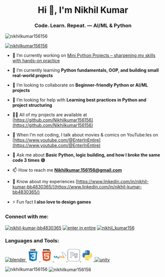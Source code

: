 <h1 align="center">Hi 👋, I'm Nikhil Kumar</h1>
<h3 align="center">Code. Learn. Repeat. — AI/ML & Python</h3>

<p align="left"> <img src="https://komarev.com/ghpvc/?username=nikhilkumar156156&label=Profile%20views&color=0e75b6&style=flat" alt="nikhilkumar156156" /> </p>

<p align="left"> <a href="https://github.com/ryo-ma/github-profile-trophy"><img src="https://github-profile-trophy.vercel.app/?username=nikhilkumar156156" alt="nikhilkumar156156" /></a> </p>

- 🔭 I’m currently working on [Mini Python Projects – sharpening my skills with hands-on practice](https://github.com/Nikhilkumar156156?tab=projects)

- 🌱 I’m currently learning **Python fundamentals, OOP, and building small real-world projects**

- 👯 I’m looking to collaborate on **Beginner-friendly Python or AI/ML projects**

- 🤝 I’m looking for help with **Learning best practices in Python and project structuring**

- 👨‍💻 All of my projects are available at [https://github.com/Nikhilkumar156156](https://github.com/Nikhilkumar156156)

- 📝 When I’m not coding, I talk about movies & comics on YouTube:les on [https://www.youtube.com/@EnterInEntire](https://www.youtube.com/@EnterInEntire)

- 💬 Ask me about **Basic Python, logic building, and how I broke the same code 3 times 😅**

- 📫 How to reach me **Nikhilkumar.156156@gmail.com**

- 📄 Know about my experiences [https://www.linkedin.com/in/nikhil-kumar-bb4830365/](https://www.linkedin.com/in/nikhil-kumar-bb4830365/)

- ⚡ Fun fact **I also love to design games**

<h3 align="left">Connect with me:</h3>
<p align="left">
<a href="https://linkedin.com/in/nikhil-kumar-bb4830365" target="blank"><img align="center" src="https://raw.githubusercontent.com/rahuldkjain/github-profile-readme-generator/master/src/images/icons/Social/linked-in-alt.svg" alt="nikhil-kumar-bb4830365" height="30" width="40" /></a>
<a href="https://www.youtube.com/c/enter in entire" target="blank"><img align="center" src="https://raw.githubusercontent.com/rahuldkjain/github-profile-readme-generator/master/src/images/icons/Social/youtube.svg" alt="enter in entire" height="30" width="40" /></a>
<a href="https://www.leetcode.com/nikhil_kumar156" target="blank"><img align="center" src="https://raw.githubusercontent.com/rahuldkjain/github-profile-readme-generator/master/src/images/icons/Social/leet-code.svg" alt="nikhil_kumar156" height="30" width="40" /></a>
</p>

<h3 align="left">Languages and Tools:</h3>
<p align="left"> <a href="https://www.blender.org/" target="_blank" rel="noreferrer"> <img src="https://download.blender.org/branding/community/blender_community_badge_white.svg" alt="blender" width="40" height="40"/> </a> <a href="https://www.w3schools.com/css/" target="_blank" rel="noreferrer"> <img src="https://raw.githubusercontent.com/devicons/devicon/master/icons/css3/css3-original-wordmark.svg" alt="css3" width="40" height="40"/> </a> <a href="https://www.w3.org/html/" target="_blank" rel="noreferrer"> <img src="https://raw.githubusercontent.com/devicons/devicon/master/icons/html5/html5-original-wordmark.svg" alt="html5" width="40" height="40"/> </a> <a href="https://www.mysql.com/" target="_blank" rel="noreferrer"> <img src="https://raw.githubusercontent.com/devicons/devicon/master/icons/mysql/mysql-original-wordmark.svg" alt="mysql" width="40" height="40"/> </a> <a href="https://www.photoshop.com/en" target="_blank" rel="noreferrer"> <img src="https://raw.githubusercontent.com/devicons/devicon/master/icons/photoshop/photoshop-line.svg" alt="photoshop" width="40" height="40"/> </a> <a href="https://www.python.org" target="_blank" rel="noreferrer"> <img src="https://raw.githubusercontent.com/devicons/devicon/master/icons/python/python-original.svg" alt="python" width="40" height="40"/> </a> <a href="https://unity.com/" target="_blank" rel="noreferrer"> <img src="https://www.vectorlogo.zone/logos/unity3d/unity3d-icon.svg" alt="unity" width="40" height="40"/> </a> </p>

<p><img align="left" src="https://github-readme-stats.vercel.app/api/top-langs?username=nikhilkumar156156&show_icons=true&locale=en&layout=compact" alt="nikhilkumar156156" /></p>

<p>&nbsp;<img align="center" src="https://github-readme-stats.vercel.app/api?username=nikhilkumar156156&show_icons=true&locale=en" alt="nikhilkumar156156" /></p>
